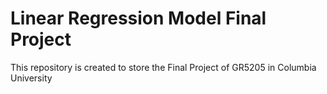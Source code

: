 # Linear Regression Model Final Project
 This repository is created to store the Final Project of GR5205 in Columbia University 

